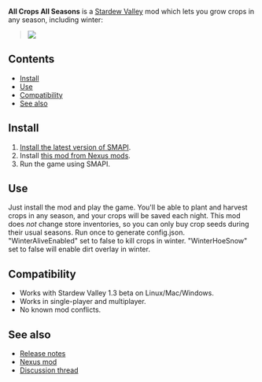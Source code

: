 ﻿**All Crops All Seasons** is a [Stardew Valley](http://stardewvalley.net/) mod which lets you grow
crops in any season, including winter:
> ![](screenshot.png)

## Contents
* [Install](#install)
* [Use](#use)
* [Compatibility](#compatibility)
* [See also](#see-also)

## Install
1. [Install the latest version of SMAPI](https://smapi.io).
2. Install [this mod from Nexus mods](https://www.nexusmods.com/stardewvalley/mods/170).
4. Run the game using SMAPI.

## Use
Just install the mod and play the game. You'll be able to plant and harvest crops in any season,
and your crops will be saved each night. This mod does _not_ change store inventories, so you can
only buy crop seeds during their usual seasons.
Run once to generate config.json.
"WinterAliveEnabled" set to false to kill crops in winter.
"WinterHoeSnow" set to false will enable dirt overlay in winter.

## Compatibility
* Works with Stardew Valley 1.3 beta on Linux/Mac/Windows.
* Works in single-player and multiplayer.
* No known mod conflicts.

## See also
* [Release notes](release-notes.md)
* [Nexus mod](https://www.nexusmods.com/stardewvalley/mods/170)
* [Discussion thread](https://community.playstarbound.com/threads/smapi-all-crops-all-seasons-plant-and-harvest-any-crop-in-any-season.108526/)
